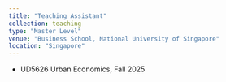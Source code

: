 ```yaml
---
title: "Teaching Assistant"
collection: teaching
type: "Master Level"
venue: "Business School, National University of Singapore"
location: "Singapore"
---
```


- UD5626 Urban Economics, Fall 2025  
